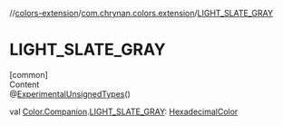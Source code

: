//[colors-extension](../../index.md)/[com.chrynan.colors.extension](index.md)/[LIGHT_SLATE_GRAY](-l-i-g-h-t_-s-l-a-t-e_-g-r-a-y.md)



# LIGHT_SLATE_GRAY  
[common]  
Content  
@[ExperimentalUnsignedTypes](https://kotlinlang.org/api/latest/jvm/stdlib/kotlin/-experimental-unsigned-types/index.html)()  
  
val [Color.Companion](../../../colors-core/colors-core/com.chrynan.colors/-color/-companion/index.md).[LIGHT_SLATE_GRAY](-l-i-g-h-t_-s-l-a-t-e_-g-r-a-y.md): [HexadecimalColor](../../../colors-core/colors-core/com.chrynan.colors/-hexadecimal-color/index.md)  



